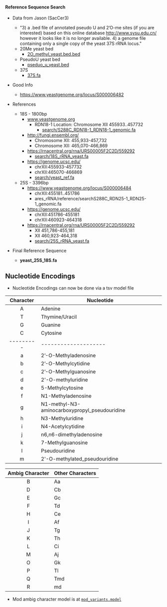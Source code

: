 #### Reference Sequence Search
* Data from Jason (SacCer3)
    * "3) a .bed file of annotated pseudo U and 2’O-me sites (if you are interested) based on this online database http://www.sysu.edu.cn/ however it looks like it is no longer available. 4) a genome file containing only a single copy of the yeast 37S rRNA locus." 
    * 20Me yeast bed
        * [2O_methyl_yeast.bed.bed](mod_files/misc/2O_methyl_yeast.bed)
    * PseudoU yeast bed
        * [pseduo_u_yeast.bed](mod_files/misc/pseduo_u_yeast.bed)
    * 37S 
        * [37S.fa](ares_rRNA/reference/search/37S.fa)

* Good Info
    * https://www.yeastgenome.org/locus/S000006482
    
* References
    * 18S - 1800bp
        * www.yeastgenome.org
            * RDN18-1 Location: Chromosome XII 455933..457732
                * [search/S288C_RDN18-1_RDN18-1_genomic.fa](https://www.yeastgenome.org/locus/S000006482/sequence) 
        * http://fungi.ensembl.org/
            * Chromosome XII: 455,933-457,732
            * Chromosome XII: 465,070-466,869
        * https://rnacentral.org/rna/URS00005F2C2D/559292
            * [search/18S_rRNA_yeast.fa](https://rnacentral.org/rna/URS00005F2C2D/559292)
        * https://genome.ucsc.edu/
            * chrXII:455933-457732
            * chrXII:465070-466869
            * [search/yeast_ref.fa](https://hgdownload.soe.ucsc.edu/goldenPath/sacCer3/chromosomes/)
    * 25S - 3396bp
        * https://www.yeastgenome.org/locus/S000006484
            * chrXII:455181..451786    
            * ares_rRNA/reference/searchS288C_RDN25-1_RDN25-1_genomic.fa
        * https://genome.ucsc.edu/
            * chrXII:451786-455181
            * chrXII:460923-464318
        * https://rnacentral.org/rna/URS00005F2C2D/559292
            * XII	451,786-455,181
            * XII	460,923-464,318
            * [search/25S_rRNA_yeast.fa](https://rnacentral.org/rna/URS000061F377/559292)

* Final Reference Sequence
    * __yeast_25S_18S.fa__

## Nucleotide Encodings 
* Nucleotide Encodings can now be done via a tsv model file

| Character | Nucleotide         |
|:---------:|--------------------|
| A         | Adenine            |
| T         | Thymine/Uracil     |
| G         | Guanine            |
| C         | Cytosine           |
|---------|--------------------|
|  a       | 2’-O-Methyladenosine   |
|  b       | 2’-O-Methylcytidine   |
|  c       | 2’-O-Methylguanosine   |
|  d       | 2'-O-methyluridine   |
|  e       | 5-Methylcytosine   |
|  f       | N1-Methyladenosine   |
|  g       | N1-methyl-N3-aminocarboxypropyl_pseudouridine |
|  h       | N3-Methyluridine   |
|  i       | N4-Acetylcytidine   |
|  j       | n6,n6-dimethyladenosine   |
|  k       | 7-Methylguanosine   |
|  l       | Pseudouridine   |
|  m       | 2'-O-methylated_pseudouridine |


| Ambig Character | Other Characters |
|:---------:|--------------------|
| B         |Aa |
| D         |Cb |
| E         |Gc |
| F         |Td |
| H         |Ce |
| I         |Af |
| J         |Tg |
| K         |Th |
| L         |Ci |
| M         |Aj |
| O         |Gk |
| P         |Tl |
| Q         |Tmd |
| R         |md |


* Mod ambig character model is at [`mod_variants.model`](mod_variants.model)